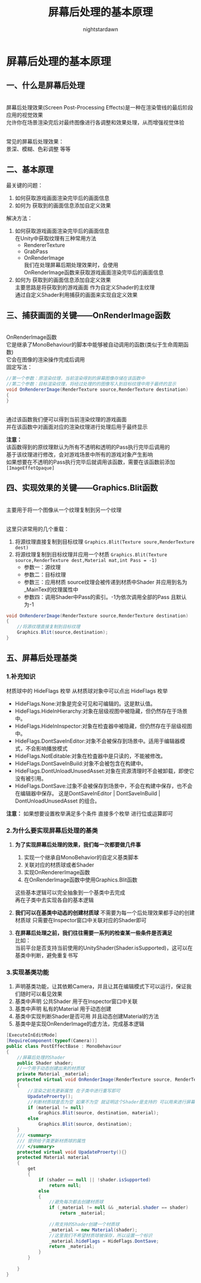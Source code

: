 ﻿---
title: 屏幕后处理的基本原理
tags:
  - Shader
  - Shader基础
  - 屏幕后处理
categories:
  - [技术美术, UnityShader，屏幕后处理]
author:
  - nightstardawn
---
# 屏幕后处理的基本原理

## 一、什么是屏幕后处理
<br>屏幕后处理效果(Screen Post-Processing Effects)是一种在渲染管线的最后阶段应用的视觉效果
<br>允许你在场景渲染完后对最终图像进行各调整和效果处理，从而增强视觉体验

<br>常见的屏幕后处理效果：
<br>景深、模糊、色彩调整 等等

## 二、基本原理

最关键的问题：
1. 如何获取游戏画面渲染完毕后的画面信息
2. 如何为 获取到的画面信息添加自定义效果

解决方法：
1. 如何获取游戏画面渲染完毕后的画面信息
   <br>在Unity中获取纹理有三种常用方法
   - RendererTexture
   - GrabPass
   - OnRenderImage
   <br>我们在处理屏幕后期处理效果时，会使用
   <br>OnRenderImage函数来获取游戏画面渲染完毕后的画面信息
2. 如何为 获取到的画面信息添加自定义效果
   <br>主要思路是将获取到的游戏画面 作为自定义Shader的主纹理
   <br>通过自定义Shader利用捕获的画面来实现自定义效果

## 三、捕获画面的关键——OnRenderImage函数

<br>OnRenderImage函数
<br>它是继承了MonoBehaviour的脚本中能够被自动调用的函数(类似于生命周期函数)
<br>它会在图像的渲染操作完成后调用
<br>固定写法：
```csharp
//第一个参数：原渲染纹理，当前渲染得到的屏幕图像存储在该函数中
//第二个参数：目标渲染纹理，将经过处理的的图像写入到目标纹理中用于最终的显示
void OnRendererImage(RenderTexture source,RenderTexture destination)
{
}
```

<br>通过该函数我们便可以得到当前渲染纹理的游戏画面
<br>并在该函数中对画面对应的渲染纹理进行处理后用于最终显示

**注意：**
<br>该函数得到的原纹理默认为所有不透明和透明的Pass执行完毕后调用的
<br>基于该纹理进行修改，会对游戏场景中所有的游戏对象产生影响
<br>如果想要在不透明的Pass执行完毕后就调用该函数，需要在该函数前添加`[ImageEffetQpaque]`

## 四、实现效果的关键——Graphics.Blit函数
<br>主要用于将一个图像从一个纹理复制到另一个纹理

<br>这里只讲常用的几个重载：
1. 将源纹理直接复制到目标纹理
   `Graphics.Blit(Texture soure,RenderTexture dest)`
2. 将源纹理复制到目标纹理并应用一个材质
   `Graphics.Blit(Texture source,RenderTexture dest,Material mat,int Pass = -1)`
   - 参数一：源纹理
   - 参数二：目标纹理
   - 参数三：应用材质 source纹理会被传递到材质中Shader 并应用到名为_MainTex的纹理属性中
   - 参数四：调用Shader中Pass的索引。-1为依次调用全部的Pass 且默认为-1

```csharp
void OnRendererImage(RenderTexture source,RenderTexture destination)
{
    //将源纹理直接复制到目标纹理
    Graphics.Blit(source,destination);
}
```

## 五、屏幕后处理基类

### 1.补充知识
材质球中的 HideFlags 枚举
从材质球对象中可以点出 HideFlags 枚举
- HideFlags.None:对象是完全可见和可编辑的。这是默认值。
- HideFlags.HideInHierarchy:对象在层级视图中被隐藏，但仍然存在于场景中。
- HideFlags.HideInInspector:对象在检査器中被隐藏，但仍然存在于层级视图中。
- HideFlags.DontSaveInEditor:对象不会被保存到场景中。适用于编辑器模式，不会影响播放模式
- HideFlags.NotEditable:对象在检査器中是只读的，不能被修改。
- HideFlags.DontSaveInBuild:对象不会被包含在构建中。
- HideFlags.DontUnloadUnusedAsset:对象在资源清理时不会被卸载，即使它没有被引用。 
- HideFlags.DontSave:过象不会被保存到场景中，不会在构建中保存，也不会在编辑器中保存。
  这是DontSaveInEditor | DontSaveInBuild | DontUnloadUnusedAsset 的组合。

**注意：**
如果想要设置枚举满足多个条件 直接多个枚举 进行位或运算即可

### 2.为什么要实现屏幕后处理的基类

1. **为了实现屏幕后处理的效果，我们每一次都要做几件事**
   1. 实现一个继承自MonoBehavior的自定义基类脚本
   2. 关联对应的材质球或者Shader
   3. 实现OnRendererImage函数
   4. 在OnRenderImage函数中使用Graphics.Blit函数
   
   这些基本逻辑可以完全抽象到一个基类中去完成
   <br>再在子类中去实现各自的基本逻辑
2. **我们可以在基类中动态的创建材质球**
   不需要为每一个后处理效果都手动的创建材质球
   只需要在Inspector窗口中关联对应的Shader即可
3. **在屏幕后处理之前，我们往往需要一系列的检查某一些条件是否满足**
   <br>比如：
   <br>当前平台是否支持当前使用的UnityShader(Shader.isSupported)，这可以在基类中判断，避免重复书写

### 3.实现基类功能

1. 声明基类功能，让其依赖Camera，并且让其在编辑模式下可以运行，保证我们随时可以看见效果
2. 基类中声明 公共Shader 用于在Inspector窗口中关联
3. 基类中声明 私有的Material 用于动态创建
4. 基类中实现判断Shader是否可用 并且动态创建Material的方法
5. 基类中是实现OnRenderImage的虚方法，完成基本逻辑

```csharp
[ExecuteInEditMode]
[RequireComponent(typeof(Camera))]
public class PostEffectBase : MonoBehaviour
{
    //屏幕后处理的Shader
    public Shader shader;
    //一个用于动态创建出来的材质球
    private Material _material;
    protected virtual void OnRenderImage(RenderTexture source, RenderTexture destination)
    {
        //渲染之前先更新属性 在子类中进行重写即可
        UpadateProerty();
        //判断材质球是否为空 如果不为空 就证明这个Shader是支持的 可以用来进行屏幕后处理
        if (material != null)
            Graphics.Blit(source, destination, material);
        else
            Graphics.Blit(source, destination);
    }
    /// <summary>
    /// 提供给子类更新材质球的属性
    /// </summary>
    protected virtual void UpadateProerty(){}
    protected Material material
    {
        get
        {
            if (shader == null || !shader.isSupported)
                return null;
            else
            {
                //避免每次都去创建材质球
                if (_material != null && _material.shader == shader)
                    return _material;
                
                //用支持的Shader创建一个材质球
                _material = new Material(shader);
                //这里我们不希望材质球被保存，所以设置一个标识
                _material.hideFlags = HideFlags.DontSave;
                return _material;
            }
        }
        
    }
}

```

   
   

















